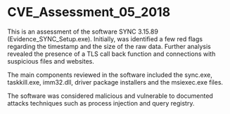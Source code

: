 # CVE_Assessment_05_2018

This is an assessment of the software SYNC 3.15.89 (Evidence_SYNC_Setup.exe). Initially, was identified a few red flags regarding the timestamp and the size of the raw data. Further analysis revealed the presence of a TLS call back function and connections with suspicious files and websites.  

The main components reviewed in the software included the sync.exe, taskkill.exe, imm32.dll, driver package installers and the msiexec.exe files.

The software was considered malicious and vulnerable to documented attacks techniques such as process injection and query registry. 
